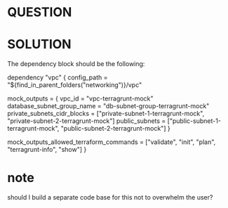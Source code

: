 # QUESTION

# SOLUTION

The dependency block should be the following:

dependency "vpc" {
  config_path = "${find_in_parent_folders("networking")}/vpc"

  mock_outputs = {
    vpc_id                      = "vpc-terragrunt-mock"
    database_subnet_group_name  = "db-subnet-group-terragrunt-mock"
    private_subnets_cidr_blocks = ["private-subnet-1-terragrunt-mock", "private-subnet-2-terragrunt-mock"]
    public_subnets              = ["public-subnet-1-terragrunt-mock", "public-subnet-2-terragrunt-mock"]
  }

  mock_outputs_allowed_terraform_commands = ["validate", "init", "plan", "terragrunt-info", "show"]
}


# note

should I build a separate code base for this not to overwhelm the user?

